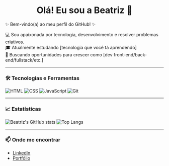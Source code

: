 <h1 align="center">Olá! Eu sou a Beatriz 👋</h1>

✨ Bem-vindo(a) ao meu perfil do GitHub! ✨

💻 Sou apaixonada por tecnologia, desenvolvimento e resolver problemas criativos.  
🎓 Atualmente estudando [tecnologia que você tá aprendendo]  
🚀 Buscando oportunidades para crescer como [dev front-end/back-end/fullstack/etc.]

---

### 🛠️ Tecnologias e Ferramentas

![HTML](https://img.shields.io/badge/-HTML5-orange?style=flat-square&logo=html5)
![CSS](https://img.shields.io/badge/-CSS3-blue?style=flat-square&logo=css3)
![JavaScript](https://img.shields.io/badge/-JavaScript-yellow?style=flat-square&logo=javascript)
![Git](https://img.shields.io/badge/-Git-black?style=flat-square&logo=git)

---

### 📈 Estatísticas

![Beatriz's GitHub stats](https://github-readme-stats.vercel.app/api?username=Beatrizdutra18&show_icons=true&theme=dracula)
![Top Langs](https://github-readme-stats.vercel.app/api/top-langs/?username=Beatrizdutra18&layout=compact)

---

### 📫 Onde me encontrar

- [LinkedIn](https://www.linkedin.com/in/seu-link-aqui)
- [Portfólio](https://seu-portfolio.com)
